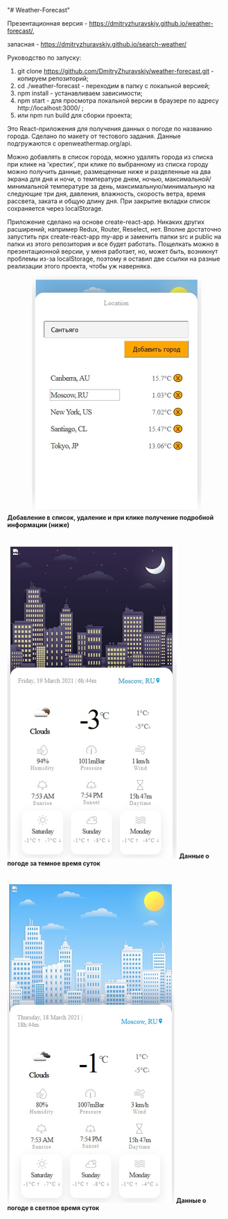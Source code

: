 "# Weather-Forecast" 

Презентационная версия - https://dmitryzhuravskiy.github.io/weather-forecast/,

запасная - https://dmitryzhuravskiy.github.io/search-weather/

Руководство по запуску:
1. git clone https://github.com/DmitryZhuravskiy/weather-forecast.git - копируем репозиторий;
2. cd ./weather-forecast - переходим в папку с локальной версией;
3. npm install - устанавливаем зависимости;
4. npm start - для просмотра локальной версии в браузере по адресу http://localhost:3000/ ;
5. или npm run build для сборки проекта;

Это React-приложения для получения данных о погоде по названию города. Сделано по макету от тестового задания. Данные подгружаются с openweathermap.org/api. 

Можно добавлять в список города, можно удалять города из списка при клике на 'крестик', при клике по выбранному из списка городу можно получить данные, размещенные ниже и разделенные на два экрана для дня и ночи, о температуре днем, ночью, максимальной/минимальной температуре за день, максимальную/минимальную на следующие три дня, давления, влажность, скорость ветра, время рассвета, заката и общую длину дня. При закрытие вкладки список сохраняется через localStorage.

Приложение сделано на основе create-react-app. Никаких других расширений, например Redux, Router, Reselect, нет. Вполне достаточно запустить npx create-react-app my-app и заменить папки src и public на папки из этого репозитория и все будет работать. Пощелкать можно в презентационной версии, у меня работает, но, может быть, возникнут проблемы из-за localStorage, поэтому я оставил две ссылки на разные реализации этого проекта, чтобы уж наверняка.


<img src="https://github.com/DmitryZhuravskiy/weather-forecast/raw/main/public/images/weather-forecast.jpg" style="margin: 0 auto; display: block;"/>
<b>Добавление в список, удаление и при клике получение подробной информации (ниже)</b>
<br /><br /><br />

<img src="https://github.com/DmitryZhuravskiy/weather-forecast/raw/main/public/images/weather-forecast--2.jpg" margin-left="50px"/>
<b>Данные о погоде за темное время суток</b>
<br /><br /><br />

<img src="https://github.com/DmitryZhuravskiy/weather-forecast/raw/main/public/images/weather-forecast--3.jpg" margin="auto"/>
<b>Данные о погоде в светлое время суток</b>
